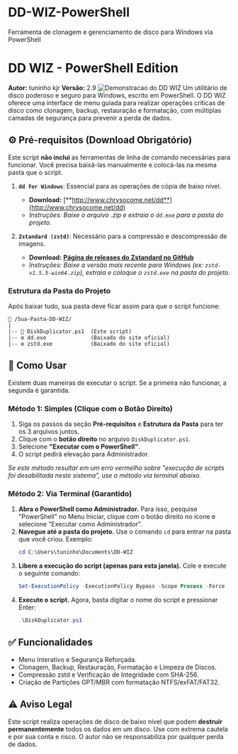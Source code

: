# DD-WIZ-PowerShell
Ferramenta de clonagem e gerenciamento de disco para Windows via PowerShell
# DD WIZ - PowerShell Edition

**Autor:** tuninho kjr
**Versão:** 2.9
![Demonstracao do DD WIZ](https://github.com/user-attachments/assets/f68cc5e0-96f3-48de-a437-6ef71a3a21e9)
Um utilitário de disco poderoso e seguro para Windows, escrito em PowerShell. O DD WIZ oferece uma interface de menu guiada para realizar operações críticas de disco como clonagem, backup, restauração e formatação, com múltiplas camadas de segurança para prevenir a perda de dados.

## ⚙️ Pré-requisitos (Download Obrigatório)

Este script **não inclui** as ferramentas de linha de comando necessárias para funcionar. Você precisa baixá-las manualmente e colocá-las na mesma pasta que o script.

1.  **`dd for Windows`**: Essencial para as operações de cópia de baixo nível.
    * **Download:** [**http://www.chrysocome.net/dd**](http://www.chrysocome.net/dd)
    * *Instruções: Baixe o arquivo .zip e extraia o `dd.exe` para a pasta do projeto.*

2.  **`Zstandard (zstd)`**: Necessário para a compressão e descompressão de imagens.
    * **Download:** [**Página de releases do Zstandard no GitHub**](https://github.com/facebook/zstd/releases)
    * *Instruções: Baixe a versão mais recente para Windows (ex: `zstd-v1.5.5-win64.zip`), extraia e coloque o `zstd.exe` na pasta do projeto.*

### Estrutura da Pasta do Projeto

Após baixar tudo, sua pasta deve ficar assim para que o script funcione:
```
📁 /Sua-Pasta-DD-WIZ/
|
|-- 📜 DiskDuplicator.ps1  (Este script)
|-- ⚙️ dd.exe              (Baixado do site oficial)
|-- ⚙️ zstd.exe            (Baixado do site oficial)
```
## 🚀 Como Usar

Existem duas maneiras de executar o script. Se a primeira não funcionar, a segunda é garantida.

### Método 1: Simples (Clique com o Botão Direito)

1.  Siga os passos da seção **Pré-requisitos** e **Estrutura da Pasta** para ter os 3 arquivos juntos.
2.  Clique com o **botão direito** no arquivo `DiskDuplicator.ps1`.
3.  Selecione **"Executar com o PowerShell"**.
4.  O script pedirá elevação para Administrador.

*Se este método resultar em um erro vermelho sobre "execução de scripts foi desabilitada neste sistema", use o método via terminal abaixo.*

### Método 2: Via Terminal (Garantido)

1.  **Abra o PowerShell como Administrador.** Para isso, pesquise "PowerShell" no Menu Iniciar, clique com o botão direito no ícone e selecione "Executar como Administrador".
2.  **Navegue até a pasta do projeto.** Use o comando `cd` para entrar na pasta que você criou. Exemplo:
    ```powershell
    cd C:\Users\tuninho\Documents\DD-WIZ
    ```
3.  **Libere a execução do script (apenas para esta janela).** Cole e execute o seguinte comando:
    ```powershell
    Set-ExecutionPolicy -ExecutionPolicy Bypass -Scope Process -Force
    ```
4.  **Execute o script.** Agora, basta digitar o nome do script e pressionar Enter:
    ```powershell
    .\DiskDuplicator.ps1
    ```

## ✅ Funcionalidades

* Menu Interativo e Segurança Reforçada.
* Clonagem, Backup, Restauração, Formatação e Limpeza de Discos.
* Compressão zstd e Verificação de Integridade com SHA-256.
* Criação de Partições GPT/MBR com formatação NTFS/exFAT/FAT32.

## ⚠️ Aviso Legal

Este script realiza operações de disco de baixo nível que podem **destruir permanentemente** todos os dados em um disco. Use com extrema cautela e por sua conta e risco. O autor não se responsabiliza por qualquer perda de dados.

